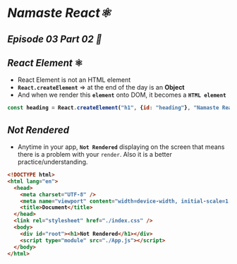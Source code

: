 # _Namaste React⚛️_
## _Episode 03 Part 02 🚀_

## _React Element_ ⚛️
- React Element is not an HTML element
- **`React.createElement`** => at the end of the day is an <b>Object</b>
- And when we render this **`element`** onto DOM, it becomes a **`HTML element`**

<b>

```js
const heading = React.createElement("h1", {id: "heading"}, "Namaste React 🚀");
```
</b>

## _Not Rendered_
- Anytime in your app, **`Not Rendered`** displaying on the screen that means there is a problem with your `render`. Also it is a better practice/understanding.

<b>

```html
<!DOCTYPE html>
<html lang="en">
  <head>
    <meta charset="UTF-8" />
    <meta name="viewport" content="width=device-width, initial-scale=1.0" />
    <title>Document</title>
  </head>
  <link rel="stylesheet" href="./index.css" />
  <body>
    <div id="root"><h1>Not Rendered</h1></div>
    <script type="module" src="./App.js"></script>
  </body>
</html>
```
<b>



